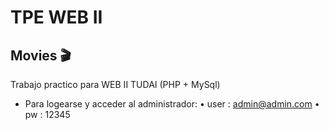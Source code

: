 # TPE WEB II
## Movies 🎬

Trabajo practico para WEB II TUDAI (PHP + MySql)

- Para logearse y acceder al administrador:
• user : admin@admin.com
• pw : 12345
